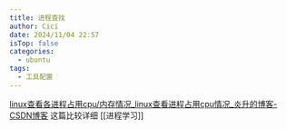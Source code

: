 ```yaml
---
title: 进程查找
author: Cici
date: 2024/11/04 22:57
isTop: false
categories:
  - ubuntu
tags:
  - 工具配置
---
```


[linux查看各进程占用cpu/内存情况\_linux查看进程占用cpu情况\_炎升的博客-CSDN博客](https://blog.csdn.net/weixin_40482816/article/details/118385737)
这篇比较详细
[[进程学习]]